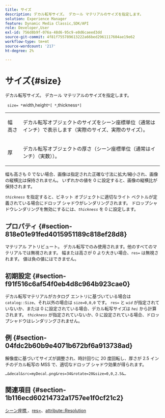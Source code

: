 ```yaml
---
title: サイズ
description: デカル転写サイズ。 デカール マテリアルのサイズを指定します。
solution: Experience Manager
feature: Dynamic Media Classic,SDK/API
role: Developer,User
exl-id: 756d8b9f-076a-48d6-95c9-e0d6caeed3dd
source-git-commit: 4f81f755789613222a66bed2961117604ae19e62
workflow-type: tm+mt
source-wordcount: '217'
ht-degree: 2%

---
```


# サイズ{#size}

デカル転写サイズ。 デカール マテリアルのサイズを指定します。

` size= *`width,height`*[ *`,thickness`*]`

<table id="simpletable_00B1226F3B8B49D895D1269AB03D5043"> 
 <tr class="strow"> 
  <td class="stentry"> <p> 幅 <span class="varname"> 高さ </span> </p> </td> 
  <td class="stentry"> <p>デカル転写オブジェクトのサイズをシーン座標単位（通常はインチ）で表示します（実際のサイズ、実際のサイズ）。 </p> </td> 
 </tr> 
 <tr class="strow"> 
  <td class="stentry"> <p> <span class="varname"> 厚 </span> </p> </td> 
  <td class="stentry"> <p>デカル転写オブジェクトの厚さ（シーン座標単位（通常はインチ）（実数））。 </p> </td> 
 </tr> 
</table>

幅も高さも 0 でない場合、画像は指定された正確な寸法に拡大/縮小され、画像の縦横比は保持されません。 いずれかの値を 0 に設定すると、画像の縦横比が保持されます。

*`thickness`* を指定すると、ビネット オブジェクトに適切なライト ベクトルが定義されている場合にドロップ シャドウがレンダリングされます。 ドロップシャドウレンダリングを無効にするには、*`thickness`* を 0 に設定します。

## プロパティ {#section-818e01e91fed4015951189c818ef28d8}

マテリアル アトリビュート。 デカル転写でのみ使用されます。他のすべてのマテリアルでは無視されます。 幅または高さが 0 より大きい場合、`res=` は無視されます。 値は負の値にはできません。

## 初期設定 {#section-f91f516c6af54f0eb4d8c964b923cae0}

デカル転写マテリアルがカタログ エントリに基づいている場合は `catalog::Size`、それ以外の場合は `size=0,0,0` です。 `res=` と *`wid`* が指定されていないか、または 0 に設定されている場合、デカル転写サイズは *`hei`* から計算されます。 *`thickness`* が指定されていないか、0 に設定されている場合、ドロップシャドウはレンダリングされません。

## 例 {#section-04fdc2b60b9e4071b672bf6a913738ad}

解像度に基づいてサイズが調整され、時計回りに 20 度回転し、厚さが 2.5 インチのデカル転写の MSS で、適切なドロップ シャドウ効果が得られます。

`…&decal&src=myDecal.png&res=34&rotate=20&size=0,0,2.5&…`

## 関連項目 {#section-1b116ecd60214732a1757ee1f0cf21c2}

[&#x200B; シーン座標 &#x200B;](../../../../../ir-api/http-protocol/image-rendering-api-ref/c-ir-http-protocol-ref/c-ir-http-protocol-syntax-and-features/c-ir-vignettes/c-ir-scene-coordinates.md#concept-528507024fa640b19a2631357febf7f1)、[res=](../../../../../ir-api/http-protocol/image-rendering-api-ref/c-ir-http-protocol-ref/c-ir-http-protocol-command-reference/r-ir-res.md#reference-0ad9de8887144c83a6db97b4994f7c04)、[attribute::Resolution](../../../../../ir-api/material-cat/image-rendering-api-ref/c-ir-material-catalog/c-ir-attributes-reference/r-ir-resolution.md#reference-09fe14e6bfbf4db6b7f4369fffecc806)

